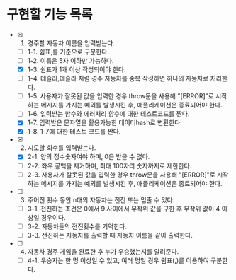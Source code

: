 # 구현할 기능 목록

- [x] 1. 경주할 자동차 이름을 입력받는다.
  - [ ] 1-1. 쉼표,를 기준으로 구분한다.
  - [ ] 1-2. 이름은 5자 이하만 가능하다.
  - [x] 1-3. 쉼표가 1개 이상 작성되어야 한다.
  - [ ] 1-4. 테슬라,테슬라 처럼 경주 자동차를 중복 작성하면 하나의 자동차로 처리한다.
  - [ ] 1-5. 사용자가 잘못된 값을 입력한 경우 throw문을 사용해 "[ERROR]"로 시작하는 메시지를 가지는 예외를 발생시킨 후, 애플리케이션은 종료되어야 한다.
  - [ ] 1-6. 입력받는 함수와 에러처리 함수에 대한 테스트코드를 짠다.
  - [x] 1-7. 입력받은 문자열을 활용가능한 데이터hash로 변환한다.
  - [x] 1-8. 1-7에 대한 테스트 코드를 짠다.
- [x] 2. 시도할 회수를 입력받는다.
  - [x] 2-1. 양의 정수숫자여야 하며, 0은 받을 수 없다.
  - [ ] 2-2. 좌우 공백을 제거하며, 최대 100자리 숫자까지로 제한한다.
  - [ ] 2-3. 사용자가 잘못된 값을 입력한 경우 throw문을 사용해 "[ERROR]"로 시작하는 메시지를 가지는 예외를 발생시킨 후, 애플리케이션은 종료되어야 한다.
- [ ] 3. 주어진 횟수 동안 n대의 자동차는 전진 또는 멈출 수 있다.
  - [ ] 3-1. 전진하는 조건은 0에서 9 사이에서 무작위 값을 구한 후 무작위 값이 4 이상일 경우이다.
  - [ ] 3-2. 자동차들의 전진횟수를 기억한다.
  - [ ] 3-3. 전진하는 자동차를 출력할 때 자동차 이름을 같이 출력한다.
- [ ] 4. 자동차 경주 게임을 완료한 후 누가 우승했는지를 알려준다.
  - [ ] 4-1. 우승자는 한 명 이상일 수 있고, 여러 명일 경우 쉼표(,)를 이용하여 구분한다.

<!--
- [x] 기능 구현 전 기능 목록을 작성한다.
- [ ] Git의 커밋 단위는 기능 목록 단위로 추가한다.
- [ ] 커밋 메시지를 의미 있게 작성한다.
- [x] git을 통해 관리할 자원인지 고민한다. node modules
- [ ] main branch가 아닌 기능 구현을 위해 만든 브랜치에서 작업 후 pr를 보낸다.
- [ ] 이름을 축약하지 않는다.
- [ ] 공백도 코딩 컨벤션이다. 공백라인도 의미있게 사용한다.
- [ ] space와 tab을 혼용하지 않는다.
- [ ] 이름을 통해 의도를 들어내고 이와 어렵다면 의미있는 주석을 단다.
- [ ] 불필요한 console.log를 남기지 않는다.
- [ ] EOL을 확인한다.
      -->
